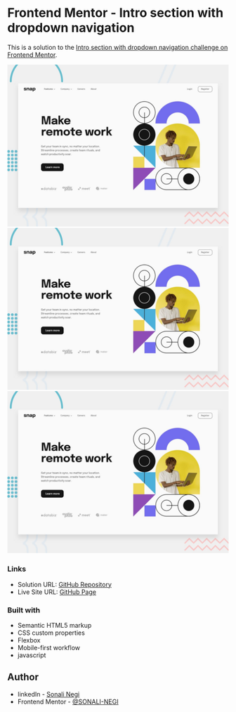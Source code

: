 # Frontend Mentor - Intro section with dropdown navigation 

This is a solution to the [Intro section with dropdown navigation challenge on Frontend Mentor](https://www.frontendmentor.io/challenges/intro-section-with-dropdown-navigation-ryaPetHE5). 

![](./design/desktop-preview.jpg)
![](./design/desktop-preview.jpg)
![](./design/desktop-preview.jpg)

### Links

- Solution URL: [GitHub Repository](https://your-solution-url.com)
- Live Site URL: [GitHub Page](https://your-live-site-url.com)

### Built with

- Semantic HTML5 markup
- CSS custom properties
- Flexbox
- Mobile-first workflow
- javascript

## Author

- linkedIn - [Sonali Negi](https://www.linkedin.com/in/negisonali/)
- Frontend Mentor - [@SONALI-NEGI](https://www.frontendmentor.io/profile/SONALI-NEGI)
